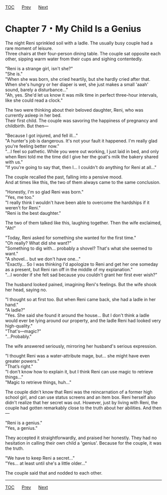 [TOC](../readme.md)&nbsp;&nbsp;&nbsp;&nbsp;&nbsp;&nbsp;[Prev](Section_0006.md)&nbsp;&nbsp;&nbsp;&nbsp;&nbsp;&nbsp;[Next](Section_0008.md)



# Chapter 7・My Child Is a Genius

The night Reni sprinkled soil with a ladle. The usually busy couple had
a rare moment of leisure.  
Three chairs at their four-person dining table. The couple sat opposite
each other, sipping warm water from their cups and sighing
contentedly.  
  
"Reni is a strange girl, isn't she?"  
"She is."  
"When she was born, she cried heartily, but she hardly cried after that.
When she's hungry or her diaper is wet, she just makes a small 'aaah'
sound, barely a disturbance…"  
"Ah, yes. She'd let us know it was milk time in perfect three-hour
intervals, like she could read a clock."  
  
The two were thinking about their beloved daughter, Reni, who was
currently asleep in her bed.  
Their first child. The couple was savoring the happiness of pregnancy
and childbirth. But then—  
  
"Because I got injured, and fell ill…"  
"A hunter's job is dangerous. It's not your fault it happened. I'm
really glad you're feeling better now."  
"...I feel so pathetic. While you were out working, I just laid in bed,
and only when Reni told me the time did I give her the goat's milk the
bakery shared with us."  
"If you're going to say that, then I… I couldn't do anything for Reni at
all…"  
  
The couple recalled the past, falling into a pensive mood.  
And at times like this, the two of them always came to the same
conclusion.  
  
"Honestly, I'm so glad Reni was born."  
"Yes, me too."  
"I really think I wouldn't have been able to overcome the hardships if
it weren't for Reni."  
"Reni is the best daughter."  
  
The two of them talked like this, laughing together. Then the wife
exclaimed, "Ah!"  
  
"Today, Reni asked for something she wanted for the first time."  
"Oh really? What did she want?"  
"Something to dig with… probably a shovel? That's what she seemed to
want."  
"A shovel… but we don't have one…"  
"Exactly… So I was thinking I'd apologize to Reni and get her one
someday as a present, but Reni ran off in the middle of my
explanation."  
"...I wonder if she felt sad because you couldn't grant her first ever
wish?"  
  
The husband looked pained, imagining Reni's feelings. But the wife shook
her head, saying no.  
  
"I thought so at first too. But when Reni came back, she had a ladle in
her hand."  
"A ladle?"  
"Yes. She said she found it around the house… But I don't think a ladle
would ever be lying around our property, and the ladle Reni had looked
very high-quality."  
"That's—magic?"  
"...Probably."  
  
The wife answered seriously, mirroring her husband's serious
expression.  
  
"I thought Reni was a water-attribute mage, but… she might have even
greater powers."  
"That’s right."  
"I don't know how to explain it, but I think Reni can use magic to
retrieve things…"  
"Magic to retrieve things, huh…"  
  
The couple didn't know that Reni was the reincarnation of a former high
school girl, and can use status screens and an item box. Reni herself
also didn't realize that her secret was out. However, just by living
with Reni, the couple had gotten remarkably close to the truth about her
abilities. And then—  
  
"Reni is a genius."  
"Yes, a genius."  
  
They accepted it straightforwardly, and praised her honestly. They had
no hesitation in calling their own child a 'genius'. Because for the
couple, it was the truth.  
  
"We have to keep Reni a secret…"  
"Yes… at least until she's a little older…"  
  
The couple said that and nodded to each other.  
  
  
  


---
[TOC](../readme.md)&nbsp;&nbsp;&nbsp;&nbsp;&nbsp;&nbsp;[Prev](Section_0006.md)&nbsp;&nbsp;&nbsp;&nbsp;&nbsp;&nbsp;[Next](Section_0008.md)


